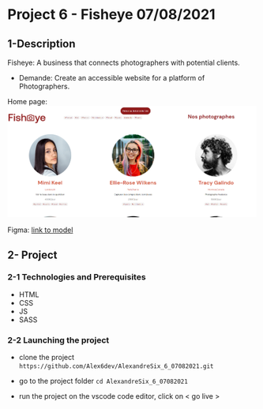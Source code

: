 # Project 6 - Fisheye  07/08/2021

## 1-Description
Fisheye: A business that connects photographers with potential clients.
 
- Demande: 
Create an accessible website for a platform of Photographers.


Home page:
<img src='https://github.com/Alex6dev/AlexandreSix_6_07082021/blob/main/screens/screenHome.png' alt="screenshot"/>

Figma: [link to model](https://www.figma.com/file/pt8xJxC1QffW4HX16QhGZJ/UI-Design-FishEye-FR-OLD?node-id=0%3A1)

## 2- Project

### 2-1 Technologies and Prerequisites
- HTML
- CSS
- JS
- SASS

### 2-2 Launching the project


- clone the project 
`https://github.com/Alex6dev/AlexandreSix_6_07082021.git` 

- go to the project folder 
`cd AlexandreSix_6_07082021`

- run the project 
on the vscode code editor, click on < go live >
